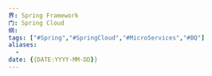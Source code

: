 ```yaml
---
界: Spring Framework
门: Spring Cloud
纲: 
tags: ["#Spring","#SpringCloud","#MicroServices","#BQ"]
aliases:
  - 
date: {{DATE:YYYY-MM-DD}}
---
```


